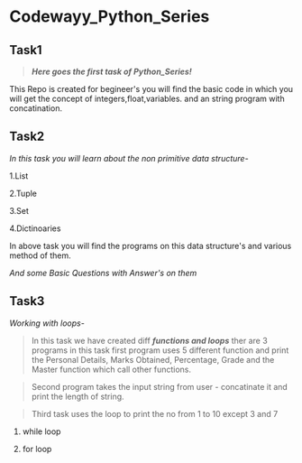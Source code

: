 # Codewayy_Python_Series

## Task1
> **_Here goes the first task of Python_Series!_**

This Repo is created for begineer's you will find the basic code in which you will get the concept of integers,float,variables. and an string program with concatination.

## Task2
_In this task you will learn about the non primitive data structure-_

1.List

2.Tuple

3.Set

4.Dictinoaries

In above task you will find the programs on this data structure's and various method of them.

_And some Basic Questions with Answer's on them_

## Task3
_Working with loops-_
> In this task we have created diff **_functions and loops_**
ther are 3 programs in this task first program uses 5 different function and print the Personal Details, Marks Obtained, Percentage, Grade and the Master function which 
call other functions.
 
>Second program takes the input string from user - concatinate it and print the length of string. 

>Third task uses the loop to print the no from 1 to 10 except 3 and 7

1. while loop

2. for loop
